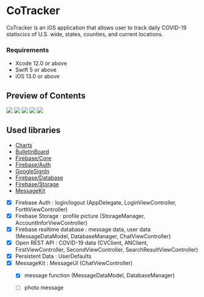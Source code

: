 # CoTracker

CoTracker is an iOS application that allows user to track daily COVID-19 statiscics of U.S. wide, states, counties, and current locations. 

### Requirements

* Xcode 12.0 or above
* Swift 5 or above
* iOS 13.0 or above

## Preview of Contents

![](https://imgur.com/0kz2fPy.jpg)
![](https://imgur.com/gChzZ5w.jpg)
![](https://imgur.com/VGociE1.jpg)
![](https://imgur.com/y8sIFbR.jpg)
![](https://imgur.com/WHL4O4R.jpg)

## Used libraries

* [Charts](https://cocoapods.org/pods/charts)
* [BulletinBoard](https://cocoapods.org/pods/BulletinBoard)
* [Firebase/Core](https://cocoapods.org/pods/FirebaseCore)
* [Firebase/Auth](https://cocoapods.org/pods/FirebaseAuth)
* [GoogleSignIn](https://cocoapods.org/pods/GoogleSignIn)
* [Firebase/Database](https://cocoapods.org/pods/FirebaseDatabase)
* [Firebase/Storage](https://cocoapods.org/pods/FirebaseStorage)
* [MessageKit](https://cocoapods.org/pods/MessageKit)


- [x] Firebase Auth : login/logout (AppDelegate, LoginViewController, ForthViewController)
- [x] Firebase Storage : profile picture (StorageManager, AccountInforViewController)
- [x] Firebase realtime database : message data, user data (MessageDataModel, DatabaseManager, ChatViewController)
- [x] Open REST API : COVID-19 data (CVClient, ANClient, FirstViewController, SecondViewController, SearchResultViewController)
- [x] Persistent Data : UserDefaults 
- [x] MessageKit : MessageUI (ChatViewController)
    - [x] message function (MessageDataModel, DatabaseManager)
    - [ ] photo message


